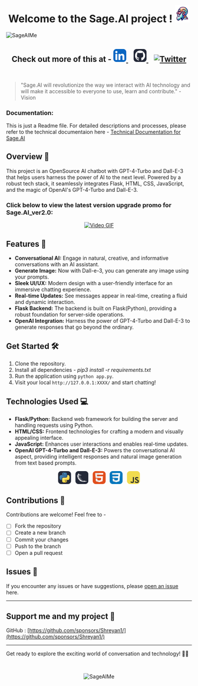 <h1 align = "center" >
  Welcome to the Sage.AI project ! <img src="https://github.com/Shreyan1/Sage.AI/blob/main/Sage.png?raw=true" width="40"/>
</h1>
<img src="https://github.com/Shreyan1/items/blob/main/Linkedin%20Banner.png" alt="SageAIMe"/>

<h2 align="center">
  Check out more of this at - 
  <a href="https://www.linkedin.com/in/shreyanbasuray/">
    <img src="https://github.com/tandpfun/skill-icons/blob/main/icons/LinkedIn.svg" alt="LinkedIn" width="35" height="35"/>
  </a>
  <a href="https://github.com/Shreyan1/Sage.AI/" style="margin: 0 15px;">
    <img src="https://raw.githubusercontent.com/tandpfun/skill-icons/af89bcc5e478013caaa514c31a3789f25e818193/icons/Github-Dark.svg" alt="GitHub" width="35" height="35"/>
  </a>
  <a href="https://twitter.com/theengineerboy1">
    <img src="https://upload.wikimedia.org/wikipedia/commons/thumb/5/57/X_logo_2023_%28white%29.png/600px-X_logo_2023_%28white%29.png" alt="Twitter" width="35" height="35"/>
  </a>
</h2>
<br>

> "Sage.AI will revolutionize the way we interact with AI technology and will make it accessible to everyone to use, learn and contribute." - Vision

### Documentation:
This is just a Readme file. For detailed descriptions and processes, please refer to the technical documentaion here -
[Technical Documentation for Sage.AI](https://drive.google.com/file/d/1_VFpiMQfQXvEwWGYuCPXUaU0q0qVH6W-/view) 

## Overview 🌈

This project is an OpenSource AI chatbot with GPT-4-Turbo and Dall-E-3 that helps users harness the power of AI to the next level. Powered by a robust tech stack, it seamlessly integrates Flask, HTML, CSS, JavaScript, and the magic of OpenAI's GPT-4-Turbo and Dall-E-3.

<h3>
  Click below to view the latest version upgrade promo for Sage.AI_ver2.0:
</h3>
<p align="center">
  <a href="https://youtu.be/mYTZTGl5i7A">
    <img src="https://github.com/Shreyan1/items/blob/main/Sage2.gif" alt="Video GIF" width="720"/>
  </a>
</p>


## Features 🎉

- **Conversational AI:** Engage in natural, creative, and informative conversations with an AI assistant.
- **Generate Image:** Now with Dall-e-3, you can generate any image using your prompts.
- **Sleek UI/UX:** Modern design with a user-friendly interface for an immersive chatting experience.
- **Real-time Updates:** See messages appear in real-time, creating a fluid and dynamic interaction.
- **Flask Backend:** The backend is built on Flask(Python), providing a robust foundation for server-side operations.
- **OpenAI Integration:** Harness the power of GPT-4-Turbo and Dall-E-3 to generate responses that go beyond the ordinary.

## Get Started 🛠️

1. Clone the repository.
2. Install all dependencies - *pip3 install -r requirements.txt*
3. Run the application using `python app.py`.
4. Visit your local `http://127.0.0.1:XXXX/` and start chatting!

## Technologies Used 💻

- **Flask/Python:** Backend web framework for building the server and handling requests using Python.
- **HTML/CSS:** Frontend technologies for crafting a modern and visually appealing interface.
- **JavaScript:** Enhances user interactions and enables real-time updates.
- **OpenAI GPT-4-Turbo and Dall-E-3:** Powers the conversational AI aspect, providing intelligent responses and natural image generation from text based prompts.
<p align="center">
  <img src="https://raw.githubusercontent.com/tandpfun/skill-icons/af89bcc5e478013caaa514c31a3789f25e818193/icons/Python-Dark.svg" width="35px" />&nbsp;&nbsp;
  <img src="https://github.com/tandpfun/skill-icons/blob/main/icons/Flask-Dark.svg" width="35px" />&nbsp;&nbsp;
  <img src="https://raw.githubusercontent.com/tandpfun/skill-icons/af89bcc5e478013caaa514c31a3789f25e818193/icons/HTML.svg" width="35px" />&nbsp;&nbsp;
  <img src="https://github.com/tandpfun/skill-icons/blob/main/icons/CSS.svg" width="35px" />&nbsp;&nbsp;
  <img src="https://github.com/tandpfun/skill-icons/blob/main/icons/JavaScript.svg" width="35px" />
</p>
  
## Contributions 🤝

Contributions are welcome! Feel free to -
- [ ] Fork the repository
- [ ] Create a new branch
- [ ] Commit your changes
- [ ] Push to the branch
- [ ] Open a pull request

## Issues 🐛

If you encounter any issues or have suggestions, please [open an issue](https://github.com/Shreyan1/Sage.AI/issues) here.

<hr>

## Support me and my project 👏

GitHub : [https://github.com/sponsors/Shreyan1/](https://github.com/sponsors/Shreyan1/) 

---

Get ready to explore the exciting world of conversation and technology! 🚀💬

<br>
<p align="center">
  <img src="https://github.com/Shreyan1/items/blob/main/Linkedin%20Banner.png" alt="SageAIMe" width="720"/>
</p>

